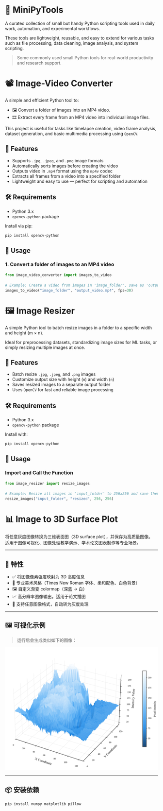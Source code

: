 # 🧰 MiniPyTools

A curated collection of small but handy Python scripting tools used in daily work, automation, and experimental workflows.

These tools are lightweight, reusable, and easy to extend for various tasks such as file processing, data cleaning, image analysis, and system scripting.

> Some commonly used small Python tools for real-world productivity and research support.


# 📽️ Image-Video Converter

A simple and efficient Python tool to:

- 🖼️ Convert a folder of images into an MP4 video.
- 🎞️ Extract every frame from an MP4 video into individual image files.

This project is useful for tasks like timelapse creation, video frame analysis, dataset generation, and basic multimedia processing using `OpenCV`.

## 🔧 Features

- Supports `.jpg`, `.jpeg`, and `.png` image formats
- Automatically sorts images before creating the video
- Outputs video in `.mp4` format using the `mp4v` codec
- Extracts all frames from a video into a specified folder
- Lightweight and easy to use — perfect for scripting and automation

## 🛠️ Requirements

- Python 3.x
- `opencv-python` package

Install via pip:

```bash
pip install opencv-python
```

## 🚀 Usage

### 1. Convert a folder of images to an MP4 video

```python
from image_video_converter import images_to_video

# Example: Create a video from images in 'image_folder', save as 'output_video.mp4'
images_to_video("image_folder", "output_video.mp4", fps=30)
```

# 🖼️ Image Resizer

A simple Python tool to batch resize images in a folder to a specific width and height (m × n).

Ideal for preprocessing datasets, standardizing image sizes for ML tasks, or simply resizing multiple images at once.

## 🔧 Features

- Batch resize `.jpg`, `.jpeg`, and `.png` images
- Customize output size with height (`m`) and width (`n`)
- Saves resized images to a separate output folder
- Uses `OpenCV` for fast and reliable image processing

## 🛠️ Requirements

- Python 3.x
- `opencv-python` package

Install with:

```bash
pip install opencv-python
```

## 🚀 Usage

### Import and Call the Function

```python
from image_resizer import resize_images

# Example: Resize all images in 'input_folder' to 256x256 and save them to 'resized'
resize_images("input_folder", "resized", 256, 256)
```

# 📊 Image to 3D Surface Plot

将任意灰度图像转换为三维表面图（3D surface plot），并保存为高质量图像。  
适用于图像可视化、图像处理教学演示、学术论文图表制作等专业场景。

---

## 📌 特性

- ✅ 将图像像素强度映射为 3D 高度信息  
- 🎨 专业美术风格（Times New Roman 字体、柔和配色、白色背景）  
- 🖼️ 自定义渐变 colormap（深蓝 → 白）  
- 📈 高分辨率图像输出，适用于论文插图  
- 🧠 支持任意图像格式，自动转为灰度处理  

---

## 🖼️ 可视化示例

> 运行后会生成类似如下的图像：

<p align="center">
  <img src="surface_plot.png" alt="3D surface plot example" width="600">
</p>

---

## 📦 安装依赖

```bash
pip install numpy matplotlib pillow
```
